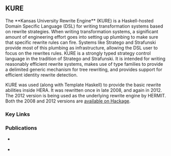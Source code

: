 KURE
----

<div class="teaser">
The **Kansas University Rewrite Engine** (KURE) is a Haskell-hosted
Domain Specific Language (DSL) for writing transformation systems based
on rewrite strategies. When writing transformation systems, a
significant amount of engineering effort goes into setting up plumbing
to make sure that specific rewrite rules can fire. Systems like Stratego
and Strafunski provide most of this plumbing as infrastructure, allowing
the DSL user to focus on the rewrites rules. KURE is a strongly typed
strategy control language in the tradition of Stratego and Strafunski.
It is intended for writing reasonably efficient rewrite systems, makes
use of type families to provide a delimited generic mechanism for tree
rewriting, and provides support for efficient identity rewrite
detection.
</div>

KURE was used (along with Template Haskell) to provide the basic rewrite
abilities inside HERA. It was rewritten once in late 2008, and again in
2012. The 2012 version is being used as the underlying rewrite engine by
HERMIT. Both the 2008 and 2012 versions are [available on Hackage](http://hackage.haskell.org/package/kure).

### Key Links

### Publications

* <div class="cite Farmer:12:HERMITinMachine"/>
* <div class="cite Gill:2009:KUREDSL"/>
